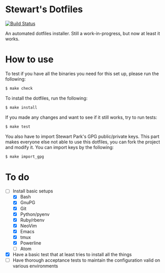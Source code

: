 Stewart's Dotfiles
==================

[![Build Status](https://travis-ci.org/stewartpark/dotfiles.svg?branch=master)](https://travis-ci.org/stewartpark/dotfiles)

An automated dotfiles installer. Still a work-in-progress, but now at least it works.

How to use
==========

To test if you have all the binaries you need for this set up, please run the following:

```bash
$ make check
```

To install the dotfiles, run the following:

```bash
$ make install
```

If you made any changes and want to see if it still works, try to run tests:

```bash
$ make test
```

You also have to import Stewart Park's GPG public/private keys. This part makes everyone else not able to use this dotfiles, you can fork the project and modify it. You can import keys by the following:

```bash
$ make import_gpg
```

To do
=====

- [ ] Install basic setups
    - [x] Bash
    - [x] GnuPG
    - [x] Git
    - [x] Python/pyenv
    - [x] Ruby/rbenv
    - [x] NeoVim
    - [x] Emacs
    - [x] tmux
    - [x] Powerline
    - [ ] Atom
- [x] Have a basic test that at least tries to install all the things
- [ ] Have thorough acceptance tests to maintain the configuration valid on various environments
